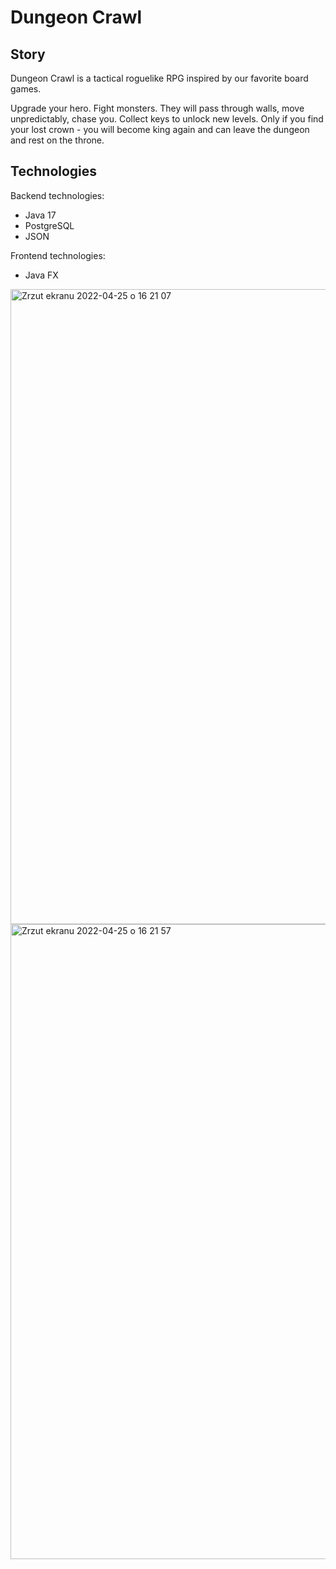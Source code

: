 # Dungeon Crawl

## Story

Dungeon Crawl is a tactical roguelike RPG inspired by our favorite board games. 

Upgrade your hero. Fight monsters. They will pass through walls, move unpredictably, chase you. 
Collect keys to unlock new levels. 
Only if you find your lost crown - you will become king again and can leave the dungeon and rest on the throne.

## Technologies

Backend technologies:

- Java 17
- PostgreSQL
- JSON

Frontend technologies:

- Java FX

<img width="1016" alt="Zrzut ekranu 2022-04-25 o 16 21 07" src="https://user-images.githubusercontent.com/89380134/165109402-987a79b3-9302-4382-9e6f-24496f57c2aa.png">
<img width="1016" alt="Zrzut ekranu 2022-04-25 o 16 21 57" src="https://user-images.githubusercontent.com/89380134/165109415-47105230-825d-485f-8ce6-4ecd7c3f67fe.png">
